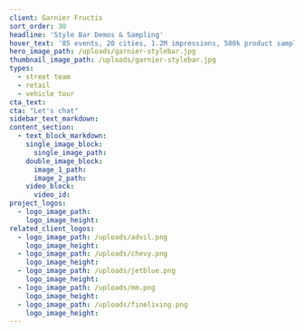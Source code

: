 ```yaml
---
client: Garnier Fructis
sort_order: 30
headline: 'Style Bar Demos & Sampling'
hover_text: '85 events, 20 cities, 1.2M impressions, 580k product samples - Ask us how we did it!'
hero_image_path: /uploads/garnier-stylebar.jpg
thumbnail_image_path: /uploads/garnier-stylebar.jpg
types:
  - street team
  - retail
  - vehicle tour
cta_text:
cta: "Let's chat"
sidebar_text_markdown:
content_section:
  - text_block_markdown:
    single_image_block:
      single_image_path:
    double_image_block:
      image_1_path:
      image_2_path:
    video_block:
      video_id:
project_logos:
  - logo_image_path:
    logo_image_height:
related_client_logos:
  - logo_image_path: /uploads/advil.png
    logo_image_height:
  - logo_image_path: /uploads/chevy.png
    logo_image_height:
  - logo_image_path: /uploads/jetblue.png
    logo_image_height:
  - logo_image_path: /uploads/mm.png
    logo_image_height:
  - logo_image_path: /uploads/fineliving.png
    logo_image_height:
---
```

